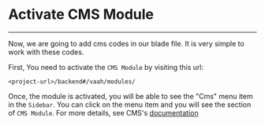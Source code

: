 # Activate CMS Module

------

Now, we are going to add cms codes in our blade file. It is very simple to work with these codes.

First, You need to activate the `CMS Module` by visiting this url:

```
<project-url>/backend#/vaah/modules/
```



Once, the module is activated, you will be able to see the "Cms" menu item in the `Sidebar`. You can click on the menu item and you will see the section of `CMS Module`. For more details, see CMS's [documentation](/vaahcms/cms/introduction)